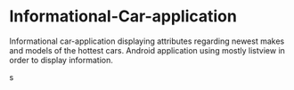 # Informational-Car-application

Informational car-application displaying attributes regarding newest makes and models of the hottest cars. Android application using mostly listview in order to display information. 

s
